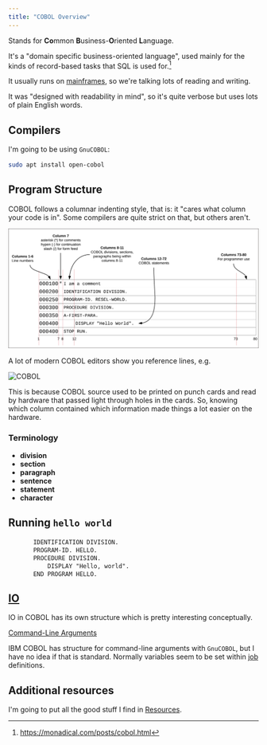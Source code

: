 ```yaml
---
title: "COBOL Overview"
---
```


Stands for **Co**mmon **B**usiness-**O**riented **L**anguage.

It's a "domain specific business-oriented language", used mainly for the kinds of record-based tasks that SQL is used for.[^1]

It usually runs on [mainframes](Mainframe), so we're talking lots of reading and writing.

It was "designed with readability in mind", so it's quite verbose but uses lots of plain English words.

## Compilers

I'm going to be using `GnuCOBOL`:

```sh
sudo apt install open-cobol
```

## Program Structure

COBOL follows a columnar indenting style, that is: it "cares what column your code is in". Some compilers are quite strict on that, but others aren't.

![COBOL Program Structure](garden/Programming/Languages/Attachments/COBOL%20Program%20Structure.png)

A lot of modern COBOL editors show you reference lines, e.g. 

![COBOL](https://docs.monadical.com/uploads/upload_4792a382fe16ece63202a836f091c3e4.png)

This is because COBOL source used to be printed on punch cards and read by hardware that passed light through holes in the cards. So, knowing which column contained which information made things a lot easier on the hardware.

### Terminology

- **division**
- **section**
- **paragraph**
- **sentence**
- **statement**
- **character**

## Running `hello world`

```cobol
       IDENTIFICATION DIVISION. 
       PROGRAM-ID. HELLO.
       PROCEDURE DIVISION.
           DISPLAY "Hello, world".
       END PROGRAM HELLO.
```

## [IO](garden/Programming/Languages/COBOL/IO.md)

IO in COBOL has its own structure which is pretty interesting conceptually.

[^1]: https://monadical.com/posts/cobol.html

[Command-Line Arguments](garden/Programming/Languages/COBOL/Command-Line%20Arguments.md)

IBM COBOL has structure for command-line arguments with `GnuCOBOL`, but I have no idea if that is standard. Normally variables seem to be set within [job](job) definitions.

## Additional resources

I'm going to put all the good stuff I find in [Resources](garden/Programming/Languages/COBOL/Resources.md).